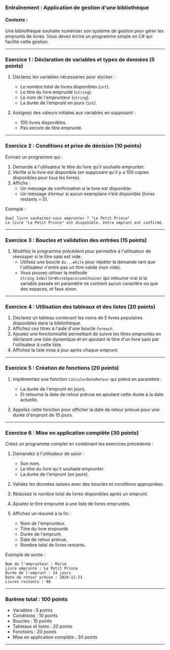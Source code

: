 ### **Entraînement : Application de gestion d'une bibliothèque**  
#### **Contexte :**  
Une bibliothèque souhaite numériser son système de gestion pour gérer les emprunts de livres. Vous devez écrire un programme simple en C# qui facilite cette gestion.

---

### **Exercice 1 : Déclaration de variables et types de données** (5 points)  
1. Déclarez les variables nécessaires pour stocker :  
   - Le nombre total de livres disponibles (`int`).  
   - Le titre du livre emprunté (`string`).  
   - Le nom de l'emprunteur (`string`).  
   - La durée de l'emprunt en jours (`int`).  

2. Assignez des valeurs initiales aux variables en supposant :  
   - 100 livres disponibles.  
   - Pas encore de titre emprunté.  

---

### **Exercice 2 : Conditions et prise de décision** (10 points)  
Écrivez un programme qui :  
1. Demande à l'utilisateur le titre du livre qu'il souhaite emprunter.  
2. Vérifie si le livre est disponible (en supposant qu'il y a 100 copies disponibles pour tous les livres).  
3. Affiche :  
   - Un message de confirmation si le livre est disponible.  
   - Un message d’erreur si aucun exemplaire n’est disponible (livres restants = 0).  

Exemple :  
```
Quel livre souhaitez-vous emprunter ? "Le Petit Prince"
Le livre "Le Petit Prince" est disponible. Votre emprunt est confirmé.
```

---

### **Exercice 3 : Boucles et validation des entrées** (15 points)  
1. Modifiez le programme précédent pour permettre à l'utilisateur de réessayer si le titre saisi est vide.  
   - Utilisez une boucle `do...while` pour répéter la demande tant que l'utilisateur n'entre pas un titre valide (non vide).
   - Vous pouvez utiliser la méthode `string.IsNullOrWhiteSpace(uneChaine)` qui retourne vrai si la variable passée en paramètre ne contient aucun caractère ou que des espaces, et faux sinon.

---

### **Exercice 4 : Utilisation des tableaux et des listes** (20 points)  
1. Déclarez un tableau contenant les noms de 5 livres populaires disponibles dans la bibliothèque.  
2. Affichez ces titres à l'aide d'une boucle `foreach`.  
3. Ajoutez une fonctionnalité permettant de suivre les titres empruntés en déclarant une liste dynamique et en ajoutant le titre d'un livre saisi par l'utilisateur à cette liste.  
4. Affichez la liste mise à jour après chaque emprunt.

---

### **Exercice 5 : Création de fonctions** (20 points)  
1. Implémentez une fonction `CalculerDateRetour` qui prend en paramètre :  
   - La durée de l'emprunt en jours.  
   - Et retourne la date de retour prévue en ajoutant cette durée à la date actuelle.  

2. Appelez cette fonction pour afficher la date de retour prévue pour une durée d'emprunt de 10 jours.

---

### **Exercice 6 : Mise en application complète** (30 points)  
Créez un programme complet en combinant les exercices précédents :  
1. Demandez à l'utilisateur de saisir :  
   - Son nom.  
   - Le titre du livre qu'il souhaite emprunter.  
   - La durée de l'emprunt (en jours).  

2. Validez les données saisies avec des boucles et conditions appropriées.  
3. Réduisez le nombre total de livres disponibles après un emprunt.  
4. Ajoutez le titre emprunté à une liste de livres empruntés.  
5. Affichez un résumé à la fin :  
   - Nom de l'emprunteur.  
   - Titre du livre emprunté.  
   - Durée de l'emprunt.  
   - Date de retour prévue.  
   - Nombre total de livres restants.

Exemple de sortie :  
```
Nom de l'emprunteur : Marie  
Livre emprunté : Le Petit Prince  
Durée de l'emprunt : 14 jours  
Date de retour prévue : 2024-12-23  
Livres restants : 99
```

---

### **Barème total : 100 points**  
- Variables : 5 points  
- Conditions : 10 points  
- Boucles : 15 points  
- Tableaux et listes : 20 points  
- Fonctions : 20 points  
- Mise en application complète : 30 points  

---
